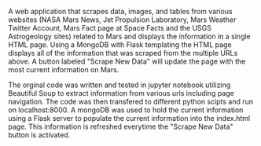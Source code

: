 A web application that scrapes data, images, and tables from various websites (NASA Mars News, Jet Propulsion Laboratory, Mars Weather Twitter Account, Mars Fact page at Space Facts and the USGS Astrogeology sites) related to Mars and displays the information in a single HTML page. Using a MongoDB with Flask templating the HTML page displays all of the information that was scraped from the multiple URLs above.  A button labeled "Scrape New Data" will update the page with the most current information on Mars.

The orginal code was written and tested in jupyter notebook utilizing Beautiful Soup to extract information from various urls including page navigation.  The code was then transfered to different python scipts and run on localhost:8000.  A mongoDB was used to hold the current information using a Flask server to populate the current information into the index.html page.  This information is refreshed everytime the "Scrape New Data" button is activated.
